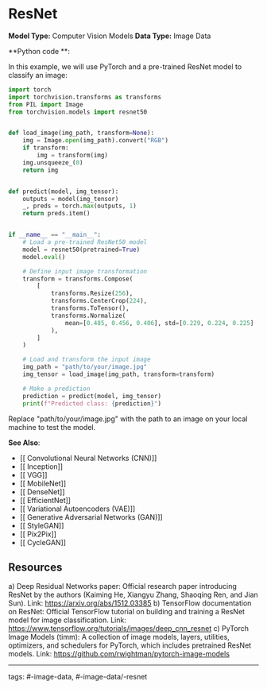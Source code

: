 #  ResNet
**Model Type:**  Computer Vision Models
**Data Type:**  Image Data

**Python code **:


In this example, we will use PyTorch and a pre-trained ResNet model to classify an image:

```python
import torch
import torchvision.transforms as transforms
from PIL import Image
from torchvision.models import resnet50


def load_image(img_path, transform=None):
    img = Image.open(img_path).convert("RGB")
    if transform:
        img = transform(img)
    img.unsqueeze_(0)
    return img


def predict(model, img_tensor):
    outputs = model(img_tensor)
    _, preds = torch.max(outputs, 1)
    return preds.item()


if __name__ == "__main__":
    # Load a pre-trained ResNet50 model
    model = resnet50(pretrained=True)
    model.eval()

    # Define input image transformation
    transform = transforms.Compose(
        [
            transforms.Resize(256),
            transforms.CenterCrop(224),
            transforms.ToTensor(),
            transforms.Normalize(
                mean=[0.485, 0.456, 0.406], std=[0.229, 0.224, 0.225]
            ),
        ]
    )

    # Load and transform the input image
    img_path = "path/to/your/image.jpg"
    img_tensor = load_image(img_path, transform=transform)

    # Make a prediction
    prediction = predict(model, img_tensor)
    print(f"Predicted class: {prediction}")
```

Replace "path/to/your/image.jpg" with the path to an image on your local machine to test the model.


**See Also**:

- [[ Convolutional Neural Networks (CNN)]]
- [[ Inception]]
- [[ VGG]]
- [[ MobileNet]]
- [[ DenseNet]]
- [[ EfficientNet]]
- [[ Variational Autoencoders (VAE)]]
- [[ Generative Adversarial Networks (GAN)]]
- [[ StyleGAN]]
- [[ Pix2Pix]]
- [[ CycleGAN]]
## Resources

a) Deep Residual Networks paper: Official research paper introducing ResNet by the authors (Kaiming He, Xiangyu Zhang, Shaoqing Ren, and Jian Sun).
Link: https://arxiv.org/abs/1512.03385
b) TensorFlow documentation on ResNet: Official TensorFlow tutorial on building and training a ResNet model for image classification.
Link: https://www.tensorflow.org/tutorials/images/deep_cnn_resnet
c) PyTorch Image Models (timm): A collection of image models, layers, utilities, optimizers, and schedulers for PyTorch, which includes pretrained ResNet models.
Link: https://github.com/rwightman/pytorch-image-models


---
tags: #-image-data, #-image-data/-resnet
